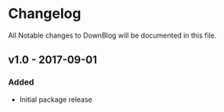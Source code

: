 # Changelog

All Notable changes to DownBlog will be documented in this file.

## v1.0 - 2017-09-01

### Added
- Initial package release
